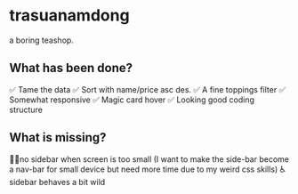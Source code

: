 # trasuanamdong

a boring teashop.

## What has been done?

✅ Tame the data
✅ Sort with name/price asc des.
✅ A fine toppings filter
✅ Somewhat responsive
✅ Magic card hover
✅ Looking good coding structure

## What is missing?

🤦‍♂️no sidebar when screen is too small (I want to make the side-bar become a nav-bar for small device but need more time due to my weird css skills)
♿sidebar behaves a bit wild
